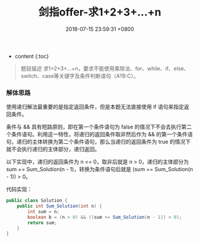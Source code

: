 ﻿---
layout: post
title:  "剑指offer-求1+2+3+...+n"
date:   2018-07-15 23:59:31 +0800
categories: 剑指offer 
tags: 数字 
---

* content
{:toc}

> 题目描述
求1+2+3+...+n，要求不能使用乘除法、for、while、if、else、switch、case等关键字及条件判断语句（A?B:C）。

### 解体思路
使用递归解法最重要的是指定返回条件，但是本题无法直接使用 if 语句来指定返回条件。

条件与 && 具有短路原则，即在第一个条件语句为 false 的情况下不会去执行第二个条件语句。利用这一特性，将递归的返回条件取非然后作为 && 的第一个条件语句，递归的主体转换为第二个条件语句，那么当递归的返回条件为 true 的情况下就不会执行递归的主体部分，递归返回。

以下实现中，递归的返回条件为 n <= 0，取非后就是 n > 0，递归的主体部分为 sum += Sum_Solution(n - 1)，转换为条件语句后就是 (sum += Sum_Solution(n - 1)) > 0。

代码实现：
```java
public class Solution {
    public int Sum_Solution(int n) {
        int sum = n;
        boolean b = (n > 0) && ((sum += Sum_Solution(n - 1)) > 0);
        return sum;
    }
}
```


